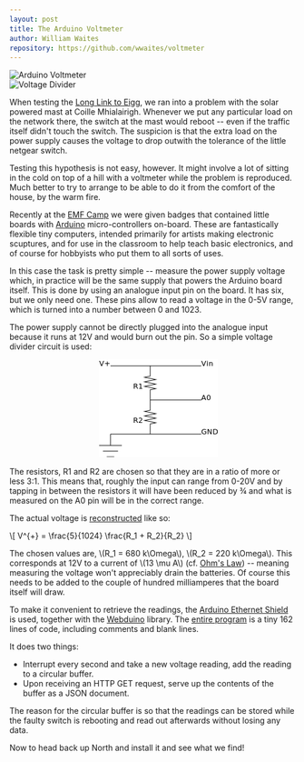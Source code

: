 ```yaml
---
layout: post
title: The Arduino Voltmeter
author: William Waites
repository: https://github.com/wwaites/voltmeter
---
```


<div class="image-float-right">
  <img src="https://lh4.googleusercontent.com/-BUUFRuxf-1M/UEovKUV4BQI/AAAAAAAAA0w/h4xeAuCrvLY/w248-h248-p/2012%2B-%2B2" alt="Arduino Voltmeter" />
  <br />
  <img src="https://lh4.googleusercontent.com/-MD6wyoH4DJ0/UEovKfjwPFI/AAAAAAAAA0w/0yON1Ru8UwE/w248-h248-p/2012%2B-%2B1" alt="Voltage Divider" />
</div>

When testing the [Long Link to Eigg], we ran into a problem with the
solar powered mast at Coille Mhialairigh. Whenever we put any
particular load on the network there, the switch at the mast would
reboot -- even if the traffic itself didn't touch the switch. The
suspicion is that the extra load on the power supply causes the
voltage to drop outwith the tolerance of the little netgear switch.

Testing this hypothesis is not easy, however. It might involve a lot
of sitting in the cold on top of a hill with a voltmeter while the
problem is reproduced. Much better to try to arrange to be able to do
it from the comfort of the house, by the warm fire.

Recently at the [EMF Camp] we were given badges that contained little
boards with [Arduino] micro-controllers on-board. These are
fantastically flexible tiny computers, intended primarily for artists
making electronic scuptures, and for use in the classroom to help
teach basic electronics, and of course for hobbyists who put them to
all sorts of uses.

In this case the task is pretty simple -- measure the power supply
voltage which, in practice will be the same supply that powers the
Arduino board itself. This is done by using an analogue input pin on
the board. It has six, but we only need one. These pins allow to read
a voltage in the 0-5V range, which is turned into a number between 0
and 1023. 

The power supply cannot be directly plugged into the analogue input
because it runs at 12V and would burn out the pin. So a simple voltage
divider circuit is used:

<div style="width: 100%; text-align: center; margin: 10px;">
  <img src="https://github.com/wwaites/voltmeter/blob/master/voltmeter.png?raw=true" alt="Voltmeter Schematic" />
</div>

The resistors, R1 and R2 are chosen so that they are in a ratio of
more or less 3:1. This means that, roughly the input can range from
0-20V and by tapping in between the resistors it will have been
reduced by ¾ and what is measured on the A0 pin will be in the
correct range.

The actual voltage is [reconstructed] like so:

<span>
\[
V^{+} = \frac{5}{1024} \frac{R_1 + R_2}{R_2}
\]
</span>

The chosen values are, \\(R_1 = 680 k\Omega\\), \\(R_2 = 220
k\Omega\\). This corresponds at 12V to a current of \\(13 \mu A\\)
(cf. [Ohm's Law][O]) -- meaning measuring the voltage won't appreciably
drain the batteries. Of course this needs to be added to the couple of
hundred milliamperes that the board itself will draw.

To make it convenient to retrieve the readings, the [Arduino Ethernet
Shield] is used, together with the [Webduino] library. The [entire
program] is a tiny 162 lines of code, including comments and blank
lines.

It does two things:

* Interrupt every second and take a new voltage reading, add the
  reading to a circular buffer.
* Upon receiving an HTTP GET request, serve up the contents of the
  buffer as a JSON document.

The reason for the circular buffer is so that the readings can be
stored while the faulty switch is rebooting and read out afterwards
without losing any data.

Now to head back up North and install it and see what we find!

[Long Link to Eigg]: 2012-08-12-long-link-to-eigg.html
[EMF Camp]: http://emfcamp.org/
[Arduino]: http://www.arduino.cc/
[reconstructed]: https://github.com/wwaites/voltmeter/blob/master/voltmeter.ino#L33
[Arduino Ethernet Shield]: http://arduino.cc/en/Main/ArduinoEthernetShield
[Webduino]: https://github.com/sirleech/Webduino
[entire program]: https://github.com/sirleech/Webduino
[O]: http://en.wikipedia.org/wiki/Ohm's_law
